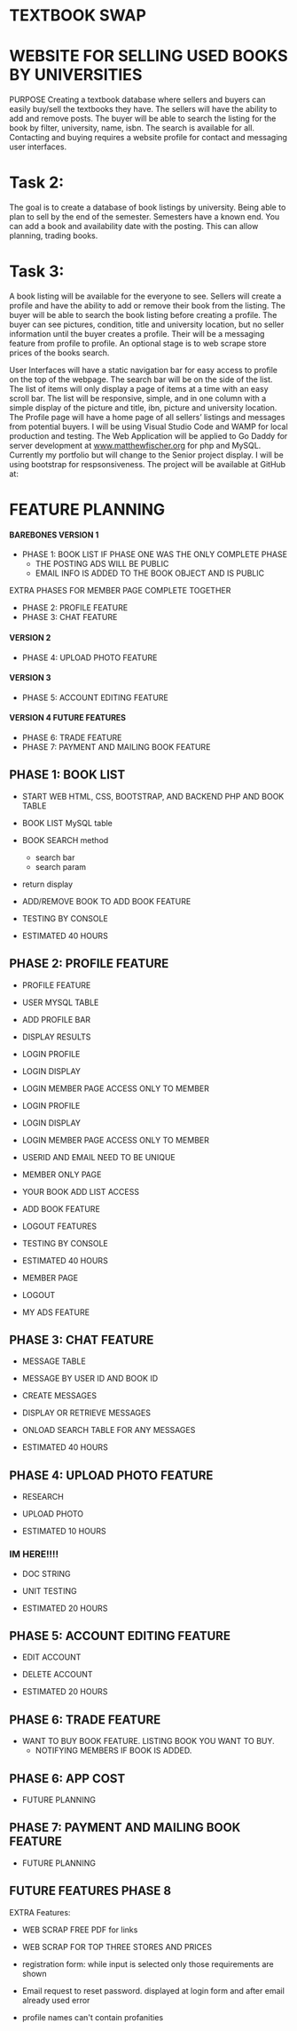 # TEXTBOOK SWAP

# WEBSITE FOR SELLING USED BOOKS BY UNIVERSITIES
PURPOSE
Creating a textbook database where sellers and buyers can easily buy/sell the textbooks they have.    The sellers will have the ability to add and remove posts.  The buyer will be able to search the listing for the book by filter, university, name, isbn.  The search is available for all.  Contacting and buying requires a website profile for contact and messaging user interfaces.  

# Task 2:   
The goal is to create a database of book listings by university.  Being able to plan to sell by the end of the semester.  Semesters have a known end.  You can add a book and availability date with the posting.  This can allow planning, trading books.

# Task 3:   
A book listing will be available for the everyone to see.  Sellers will create a profile and have the ability to add or remove their book from the listing.  The buyer will be able to search the book listing before creating a profile.  The buyer can see pictures, condition, title and university location, but no seller information until the buyer creates a profile.  Their will be a messaging feature from profile to profile.  An optional stage is to web scrape store prices of the books search. 

User Interfaces will have a static navigation bar for easy access to profile on the top of the webpage. The search bar will be on the side of the list.  The list of items will only display a page of items at a time with an easy scroll bar.  The list will be responsive, simple, and in one column with a simple display of the picture and title, ibn, picture and university location.  The Profile page will have a home page of all sellers’ listings and messages from potential buyers.
I will be using Visual Studio Code and WAMP for local production and testing.  The Web Application will be applied to Go Daddy for server development at www.matthewfischer.org for php and MySQL.  Currently my portfolio but will change to the Senior project display.  I will be using bootstrap for respsonsiveness.  The project will be available at GitHub at:

# FEATURE PLANNING
#### BAREBONES VERSION 1
-   PHASE 1:   BOOK LIST
    IF PHASE ONE WAS THE ONLY COMPLETE PHASE
    -   THE POSTING ADS WILL BE PUBLIC
    -   EMAIL INFO IS ADDED TO THE BOOK OBJECT AND IS PUBLIC

EXTRA PHASES FOR MEMBER PAGE COMPLETE TOGETHER
-   PHASE 2:   PROFILE FEATURE
-   PHASE 3:   CHAT FEATURE

#### VERSION 2
-   PHASE 4:   UPLOAD PHOTO FEATURE

#### VERSION 3
-   PHASE 5:   ACCOUNT EDITING FEATURE

#### VERSION 4 FUTURE FEATURES
-   PHASE 6:   TRADE FEATURE
-   PHASE 7:  PAYMENT AND MAILING BOOK FEATURE


## PHASE 1: BOOK LIST

-	START WEB HTML, CSS, BOOTSTRAP, AND BACKEND PHP AND BOOK TABLE
-	BOOK LIST MySQL table
-	BOOK SEARCH method
    -   search bar
    -   search param
-   return display
-	ADD/REMOVE BOOK TO ADD BOOK FEATURE
-   TESTING BY CONSOLE


-	ESTIMATED 40 HOURS

## PHASE 2: PROFILE FEATURE
-	PROFILE FEATURE 
-   USER MYSQL TABLE
-   ADD PROFILE BAR
-   DISPLAY RESULTS

-   LOGIN PROFILE
-   LOGIN DISPLAY
-   LOGIN MEMBER PAGE ACCESS ONLY TO MEMBER

-   LOGIN PROFILE
-   LOGIN DISPLAY
-   LOGIN MEMBER PAGE ACCESS ONLY TO MEMBER
-   USERID AND EMAIL NEED TO BE UNIQUE

-   MEMBER ONLY PAGE
-   YOUR BOOK ADD LIST ACCESS

-   ADD BOOK FEATURE
-   LOGOUT FEATURES

-   TESTING BY CONSOLE
-	ESTIMATED 40 HOURS

-   MEMBER PAGE
-   LOGOUT
-   MY ADS FEATURE

## PHASE 3:  CHAT FEATURE
-   MESSAGE TABLE
-	MESSAGE BY USER ID AND BOOK ID
-   CREATE MESSAGES
-   DISPLAY  OR RETRIEVE MESSAGES
-   ONLOAD SEARCH TABLE FOR ANY MESSAGES

-   ESTIMATED 40 HOURS

## PHASE 4: UPLOAD PHOTO FEATURE
-   RESEARCH 
-   UPLOAD PHOTO 

-   ESTIMATED 10 HOURS

###  IM HERE!!!!
-   DOC STRING
-   UNIT TESTING

-   ESTIMATED 20 HOURS

## PHASE 5: ACCOUNT EDITING FEATURE
-   EDIT ACCOUNT
-   DELETE ACCOUNT

-   ESTIMATED 20 HOURS

## PHASE 6: TRADE FEATURE
-   WANT TO BUY BOOK FEATURE. LISTING BOOK YOU WANT TO BUY.
    -   NOTIFYING MEMBERS IF BOOK IS ADDED.

## PHASE 6:  APP COST
- FUTURE PLANNING

## PHASE 7:  PAYMENT AND MAILING BOOK FEATURE
- FUTURE PLANNING

## FUTURE FEATURES PHASE 8
EXTRA Features:

-	WEB SCRAP FREE PDF for links
-	WEB SCRAP FOR TOP THREE STORES AND PRICES

-   registration form: while input is selected only those requirements are shown
-   Email request to reset password. displayed at login form and after email already used error
-   profile names can't contain profanities
